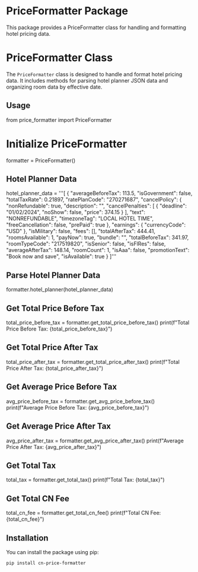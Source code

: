 # PriceFormatter Package

This package provides a PriceFormatter class for handling and formatting hotel pricing data.


# PriceFormatter Class

The `PriceFormatter` class is designed to handle and format hotel pricing data. It includes methods for parsing hotel planner JSON data and organizing room data by effective date.

## Usage

from price_formatter import PriceFormatter

# Initialize PriceFormatter
formatter = PriceFormatter()

## Hotel Planner Data
hotel_planner_data = '''[
        {
          "averageBeforeTax": 113.5,
          "isGovernment": false,
          "totalTaxRate": 0.21897,
          "ratePlanCode": "270271687",
          "cancelPolicy": {
            "nonRefundable": true,
            "description": "",
            "cancelPenalties": [
              {
                "deadline": "01/02/2024",
                "noShow": false,
                "price": 374.15
              }
            ],
            "text": "NONREFUNDABLE",
            "timezoneTag": "LOCAL HOTEL TIME",
            "freeCancellation": false,
            "prePaid": true
          },
          "earnings": {
            "currencyCode": "USD"
          },
          "isMilitary": false,
          "fees": [],
          "totalAfterTax": 444.41,
          "roomsAvailable": 1,
          "payNow": true,
          "bundle": "",
          "totalBeforeTax": 341.97,
          "roomTypeCode": "217519820",
          "isSenior": false,
          "isFlRes": false,
          "averageAfterTax": 148.14,
          "roomCount": 1,
          "isAaa": false,
          "promotionText": "Book now and save",
          "isAvailable": true
        }
      ]'''

## Parse Hotel Planner Data
formatter.hotel_planner(hotel_planner_data)

## Get Total Price Before Tax
total_price_before_tax = formatter.get_total_price_before_tax()
print(f"Total Price Before Tax: {total_price_before_tax}")

## Get Total Price After Tax
total_price_after_tax = formatter.get_total_price_after_tax()
print(f"Total Price After Tax: {total_price_after_tax}")

## Get Average Price Before Tax
avg_price_before_tax = formatter.get_avg_price_before_tax()
print(f"Average Price Before Tax: {avg_price_before_tax}")

## Get Average Price After Tax
avg_price_after_tax = formatter.get_avg_price_after_tax()
print(f"Average Price After Tax: {avg_price_after_tax}")

## Get Total Tax
total_tax = formatter.get_total_tax()
print(f"Total Tax: {total_tax}")

## Get Total CN Fee
total_cn_fee = formatter.get_total_cn_fee()
print(f"Total CN Fee: {total_cn_fee}")


## Installation

You can install the package using pip:

`pip install cn-price-formatter`

